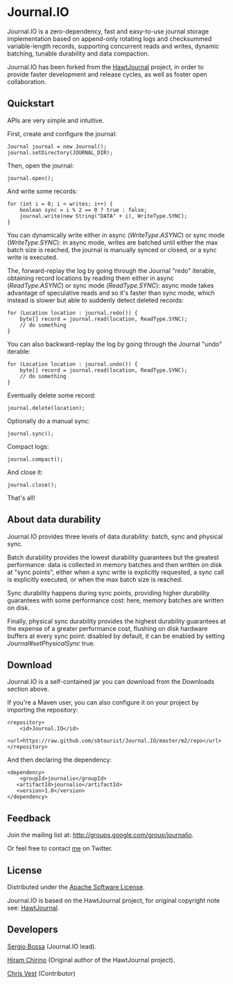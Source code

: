 # Journal.IO

Journal.IO is a zero-dependency, fast and easy-to-use journal storage implementation based on append-only rotating logs and checksummed variable-length records, 
supporting concurrent reads and writes, dynamic batching, tunable durability and data compaction.

Journal.IO has been forked from the [HawtJournal](https://github.com/fusesource/hawtjournal) project, 
in order to provide faster development and release cycles, as well as foster open collaboration.

## Quickstart

APIs are very simple and intuitive.

First, create and configure the journal:

    Journal journal = new Journal();
    journal.setDirectory(JOURNAL_DIR);

Then, open the journal:

    journal.open();

And write some records:

    for (int i = 0; i < writes; i++) {
        boolean sync = i % 2 == 0 ? true : false;
        journal.write(new String("DATA" + i), WriteType.SYNC);
    }

You can dynamically write either in async (_WriteType.ASYNC_) or sync mode (_WriteType.SYNC_): 
in async mode, writes are batched until either the max batch size is reached, 
the journal is manually synced or closed, or a sync write is executed.

The, forward-replay the log by going through the Journal "redo" iterable, obtaining record locations by reading them either in
async (_ReadType.ASYNC_) or sync mode (_ReadType.SYNC_): async mode takes advantage of speculative reads and so it's faster than sync mode, 
which instead is slower but able to suddenly detect deleted records:

    for (Location location : journal.redo()) {
        byte[] record = journal.read(location, ReadType.SYNC);
        // do something
    }

You can also backward-replay the log by going through the Journal "undo" iterable:

    for (Location location : journal.undo()) {
        byte[] record = journal.read(location, ReadType.SYNC);
        // do something
    }

Eventually delete some record:

    journal.delete(location);

Optionally do a manual sync:

    journal.sync();

Compact logs:

    journal.compact();

And close it:

    journal.close();

That's all!

## About data durability

Journal.IO provides three levels of data durability: batch, sync and physical sync.

Batch durability provides the lowest durability guarantees but the greatest performance: data is collected in memory batches and then written on disk at "sync points",
either when a sync write is explicitly requested, a sync call is explicitly executed, or when the max batch size is reached.

Sync durability happens during sync points, providing higher durability guarantees with some performance cost: here, memory batches are written on disk.

Finally, physical sync durability provides the highest durability guarantees at the expense of a greater performance cost, flushing on disk hardware buffers at every sync point: 
disabled by default, it can be enabled by setting _Journal#setPhysicalSync_ true.

## Download

Journal.IO is a self-contained jar you can download from the Downloads section above.

If you're a Maven user, you can also configure it on your project by importing the repository:

    <repository>
        <id>Journal.IO</id>
        <url>https://raw.github.com/sbtourist/Journal.IO/master/m2/repo</url>
    </repository>

And then declaring the dependency:

    <dependency>
        <groupId>journalio</groupId>
       <artifactId>journalio</artifactId>
       <version>1.0</version>
    </dependency>

## Feedback

Join the mailing list at: http://groups.google.com/group/journalio.

Or feel free to contact [me](http://www.twitter.com/sbtourist) on Twitter.

## License

Distributed under the [Apache Software License](http://www.apache.org/licenses/LICENSE-2.0.html).

Journal.IO is based on the HawtJournal project, for original copyright note see: [HawtJournal](https://github.com/fusesource/hawtjournal).

## Developers

[Sergio Bossa](http://www.twitter.com/sbtourist) (Journal.IO lead).

[Hiram Chirino](http://www.twitter.com/hiramchirino) (Original author of the HawtJournal project).

[Chris Vest](http://www.twitter.com/chvest) (Contributor)